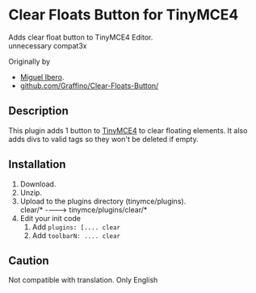 # Clear Floats Button for TinyMCE4

Adds clear float button to TinyMCE4 Editor.  
unnecessary compat3x  

Originally by  
- [Miguel Ibero](https://wordpress.org/plugins/tinymce-clear-buttons/).  
- [github.com/Graffino/Clear-Floats-Button/](https://github.com/Graffino/Clear-Floats-Button/)

## Description

This plugin adds 1 button to [TinyMCE4](http://tinymce.moxiecode.com/) to clear floating elements. It also adds divs to valid tags so they won't be deleted if empty.

## Installation

1. Download.
2. Unzip.
3. Upload to the plugins directory (tinymce/plugins).  
   clear/* ----> tinymce/plugins/clear/*
4. Edit your init code
   1. Add  ```plugins: [.... clear ```
   2. Add  ```toolbarN: .... clear ```
   
## Caution
Not compatible with translation. Only English